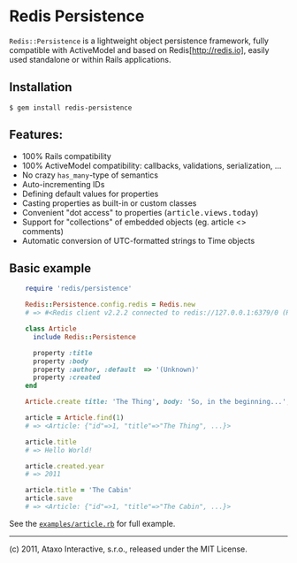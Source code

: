 Redis Persistence
=================

`Redis::Persistence` is a lightweight object persistence framework,
fully compatible with ActiveModel and based on Redis[http://redis.io],
easily used standalone or within Rails applications.

Installation
------------

    $ gem install redis-persistence

Features:
---------

* 100% Rails compatibility
* 100% ActiveModel compatibility: callbacks, validations, serialization, ...
* No crazy `has_many`-type of semantics
* Auto-incrementing IDs
* Defining default values for properties
* Casting properties as built-in or custom classes
* Convenient "dot access" to properties (<tt>article.views.today</tt>)
* Support for "collections" of embedded objects (eg. article <> comments)
* Automatic conversion of UTC-formatted strings to Time objects

Basic example
-------------

```ruby
    require 'redis/persistence'

    Redis::Persistence.config.redis = Redis.new
    # => #<Redis client v2.2.2 connected to redis://127.0.0.1:6379/0 (Redis v2.4.1)>

    class Article
      include Redis::Persistence

      property :title
      property :body
      property :author, :default  => '(Unknown)'
      property :created
    end

    Article.create title: 'The Thing', body: 'So, in the beginning...', created: Time.now.utc

    article = Article.find(1)
    # => <Article: {"id"=>1, "title"=>"The Thing", ...}>

    article.title
    # => Hello World!

    article.created.year
    # => 2011

    article.title = 'The Cabin'
    article.save
    # => <Article: {"id"=>1, "title"=>"The Cabin", ...}>
```

See the [`examples/article.rb`](./blob/master/examples/article.rb) for full example.

-----

(c) 2011, Ataxo Interactive, s.r.o., released under the MIT License.
